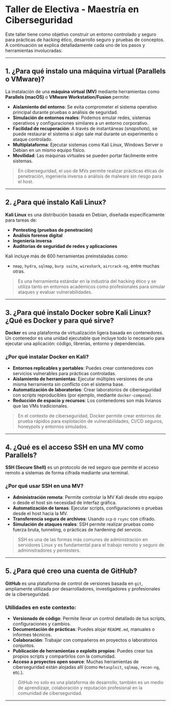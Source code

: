 # Taller de Electiva - Maestría en Ciberseguridad

Este taller tiene como objetivo construir un entorno controlado y seguro para prácticas de hacking ético, desarrollo seguro y pruebas de conceptos. A continuación se explica detalladamente cada uno de los pasos y herramientas involucradas:

---

## 1. ¿Para qué instalo una máquina virtual (Parallels o VMware)?

La instalación de una **máquina virtual (MV)** mediante herramientas como **Parallels (macOS)** o **VMware Workstation/Fusion** permite:

- **Aislamiento del entorno**: Se evita comprometer el sistema operativo principal durante pruebas o análisis de seguridad.
- **Simulación de entornos reales**: Podemos emular redes, sistemas operativos y configuraciones similares a un entorno corporativo.
- **Facilidad de recuperación**: A través de instantáneas (*snapshots*), se puede restaurar el sistema si algo sale mal durante un experimento o ataque controlado.
- **Multiplataforma**: Ejecutar sistemas como Kali Linux, Windows Server o Debian en un mismo equipo físico.
- **Movilidad**: Las máquinas virtuales se pueden portar fácilmente entre sistemas.

> En ciberseguridad, el uso de MVs permite realizar prácticas éticas de penetración, ingeniería inversa o análisis de malware sin riesgo para el host.

---

## 2. ¿Para qué instalo Kali Linux?

**Kali Linux** es una distribución basada en Debian, diseñada específicamente para tareas de:

- **Pentesting (pruebas de penetración)**  
- **Análisis forense digital**
- **Ingeniería inversa**
- **Auditorías de seguridad de redes y aplicaciones**

Kali incluye más de 600 herramientas preinstaladas como:

- `nmap`, `hydra`, `sqlmap`, `burp suite`, `wireshark`, `aircrack-ng`, entre muchas otras.

> Es una herramienta estándar en la industria del hacking ético y se utiliza tanto en entornos académicos como profesionales para simular ataques y evaluar vulnerabilidades.

---

## 3. ¿Para qué instalo Docker sobre Kali Linux? ¿Qué es Docker y para qué sirve?

**Docker** es una plataforma de virtualización ligera basada en contenedores. Un contenedor es una unidad ejecutable que incluye todo lo necesario para ejecutar una aplicación: código, librerías, entorno y dependencias.

### ¿Por qué instalar Docker en Kali?

- **Entornos replicables y portables**: Puedes crear contenedores con servicios vulnerables para prácticas controladas.
- **Aislamiento de herramientas**: Ejecutar múltiples versiones de una misma herramienta sin conflicto con el sistema base.
- **Automatización de laboratorios**: Crear laboratorios de ciberseguridad con scripts reproducibles (por ejemplo, mediante `docker-compose`).
- **Reducción de espacio y recursos**: Los contenedores son más livianos que las VMs tradicionales.

> En el contexto de ciberseguridad, Docker permite crear entornos de prueba rápidos para explotación de vulnerabilidades, CI/CD seguros, honeypots y entornos simulados.

---

## 4. ¿Qué es el acceso SSH en una MV como Parallels?

**SSH (Secure Shell)** es un protocolo de red seguro que permite el acceso remoto a sistemas de forma cifrada mediante una terminal.

### ¿Por qué usar SSH en una MV?

- **Administración remota**: Permite controlar la MV Kali desde otro equipo o desde el host sin necesidad de interfaz gráfica.
- **Automatización de tareas**: Ejecutar scripts, configuraciones o pruebas desde el host hacia la MV.
- **Transferencia segura de archivos**: Usando `scp` o `rsync` con cifrado.
- **Simulación de ataques reales**: SSH permite realizar pruebas como fuerza bruta, tunneling, o prácticas de hardening del servicio.

> SSH es una de las formas más comunes de administración en servidores Linux y es fundamental para el trabajo remoto y seguro de administradores y pentesters.

---

## 5. ¿Para qué creo una cuenta de GitHub?

**GitHub** es una plataforma de control de versiones basada en `git`, ampliamente utilizada por desarrolladores, investigadores y profesionales de la ciberseguridad.

### Utilidades en este contexto:

- **Versionado de código**: Permite llevar un control detallado de tus scripts, configuraciones y cambios.
- **Documentación de prácticas**: Puedes alojar `README.md`, manuales o informes técnicos.
- **Colaboración**: Trabajar con compañeros en proyectos o laboratorios conjuntos.
- **Publicación de herramientas o exploits propios**: Puedes crear tus propios scripts y compartirlos con la comunidad.
- **Acceso a proyectos open source**: Muchas herramientas de ciberseguridad están alojadas allí (como `Metasploit`, `sqlmap`, `recon-ng`, etc.).

> GitHub no solo es una plataforma de desarrollo, también es un medio de aprendizaje, colaboración y reputación profesional en la comunidad de ciberseguridad.

---
